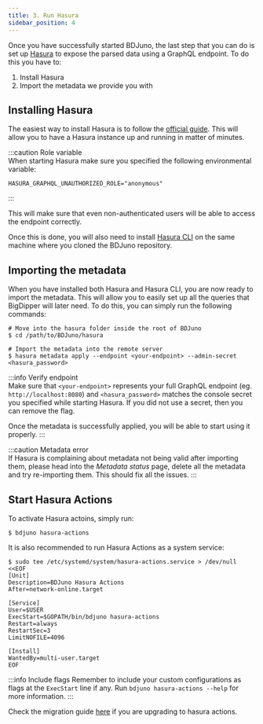 ```yaml
---
title: 3. Run Hasura
sidebar_position: 4
---
```


Once you have successfully started BDJuno, the last step that you can do is set up [Hasura](https://hasura.io/) to expose the parsed data using a GraphQL endpoint. To do this you have to:

1. Install Hasura
2. Import the metadata we provide you with

## Installing Hasura
The easiest way to install Hasura is to follow the [official guide](https://hasura.io/docs/latest/graphql/core/getting-started/docker-simple.html). This will allow you to have a Hasura instance up and running in matter of minutes.

:::caution Role variable    
When starting Hasura make sure you specified the following environmental variable:
```
HASURA_GRAPHQL_UNAUTHORIZED_ROLE="anonymous"
```
:::

This will make sure that even non-authenticated users will be able to access the endpoint correctly.

Once this is done, you will also need to install [Hasura CLI](https://hasura.io/docs/latest/graphql/core/hasura-cli/install-hasura-cli.html#install-hasura-cli) on the same machine where you cloned the BDJuno repository.

## Importing the metadata
When you have installed both Hasura and Hasura CLI, you are now ready to import the metadata. This will allow you to easily set up all the queries that BigDipper will later need. To do this, you can simply run the following commands:

```shell
# Move into the hasura folder inside the root of BDJuno
$ cd /path/to/BDJuno/hasura

# Import the metadata into the remote server
$ hasura metadata apply --endpoint <your-endpoint> --admin-secret <hasura_password>
```

:::info Verify endpoint  
Make sure that `<your-endpoint>` represents your full GraphQL endpoint (eg. `http://localhost:8080`) and `<hasura_password>` matches the console secret you specified while starting Hasura. If you did not use a secret, then you can remove the flag.

Once the metadata is successfully applied, you will be able to start using it properly.
:::

:::caution Metadata error    
If Hasura is complaining about metadata not being valid after importing them, please head into the _Metadata status_ page, delete all the metadata and try re-importing them. This should fix all the issues.
:::

## Start Hasura Actions

To activate Hasura actoins, simply run: 
```
$ bdjuno hasura-actions
```

It is also recommended to run Hasura Actions as a system service:
```shell
$ sudo tee /etc/systemd/system/hasura-actions.service > /dev/null <<EOF
[Unit]
Description=BDJuno Hasura Actions
After=network-online.target

[Service]
User=$USER
ExecStart=$GOPATH/bin/bdjuno hasura-actions
Restart=always
RestartSec=3
LimitNOFILE=4096

[Install]
WantedBy=multi-user.target
EOF
```

:::info Include flags
Remember to include your custom configurations as flags at the `ExecStart` line if any. 
Run `bdjuno hasura-actions --help` for more information.
:::

Check the migration guide [here](./migrations/v2.0.0.md) if you are upgrading to hasura actions.
